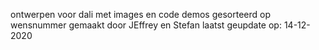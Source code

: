 ontwerpen voor dali met images en code demos
gesorteerd op wensnummer
gemaakt door JEffrey en Stefan
laatst geupdate op: 14-12-2020